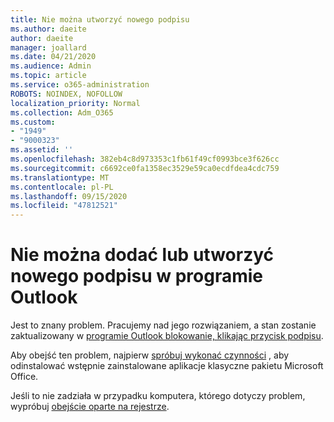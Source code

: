 ```yaml
---
title: Nie można utworzyć nowego podpisu
ms.author: daeite
author: daeite
manager: joallard
ms.date: 04/21/2020
ms.audience: Admin
ms.topic: article
ms.service: o365-administration
ROBOTS: NOINDEX, NOFOLLOW
localization_priority: Normal
ms.collection: Adm_O365
ms.custom:
- "1949"
- "9000323"
ms.assetid: ''
ms.openlocfilehash: 382eb4c8d973353c1fb61f49cf0993bce3f626cc
ms.sourcegitcommit: c6692ce0fa1358ec3529e59ca0ecdfdea4cdc759
ms.translationtype: MT
ms.contentlocale: pl-PL
ms.lasthandoff: 09/15/2020
ms.locfileid: "47812521"
---
```

# <a name="cannot-add-or-create-a-new-signature-in-outlook"></a>Nie można dodać lub utworzyć nowego podpisu w programie Outlook

Jest to znany problem. Pracujemy nad jego rozwiązaniem, a stan zostanie zaktualizowany w [programie Outlook blokowanie, klikając przycisk podpisu](https://support.office.com/article/c70b36c2-66ca-401c-ab45-f29a46495d02).

Aby obejść ten problem, najpierw [spróbuj wykonać czynności](https://support.office.com/article/c70b36c2-66ca-401c-ab45-f29a46495d02) , aby odinstalować wstępnie zainstalowane aplikacje klasyczne pakietu Microsoft Office. 

Jeśli to nie zadziała w przypadku komputera, którego dotyczy problem, wypróbuj [obejście oparte na rejestrze](https://support.office.com/article/c70b36c2-66ca-401c-ab45-f29a46495d02).